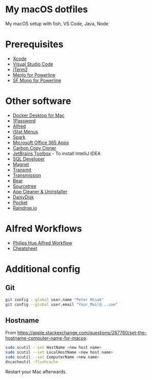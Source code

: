 # My macOS dotfiles
My macOS setup with fish, VS Code, Java, Node

# Prerequisites
* [Xcode](https://apps.apple.com/sk/app/xcode/id497799835?mt=12)
* [Visual Studio Code](https://code.visualstudio.com/download)
* [iTerm2](https://www.iterm2.com)
* [Menlo for Powerline](https://github.com/abertsch/Menlo-for-Powerline)
* [SF Mono for Powerline](https://github.com/Twixes/SF-Mono-Powerline)

# Other software
* [Docker Desktop for Mac](https://hub.docker.com)
* [1Password](https://1password.com/downloads/mac/)
* [Alfred](https://www.alfredapp.com)
* [iStat Menus](https://bjango.com/mac/istatmenus/)
* [Spark](https://apps.apple.com/sk/app/spark-email-app-by-readdle/id1176895641?mt=12)
* [Microsoft Office 365 Apps](http://office.com/)
* [Carbon Copy Cloner](https://bombich.com/download)
* [JetBrains Toolbox](https://www.jetbrains.com/toolbox/app/) - To install IntelliJ IDEA
* [SQL Developer](https://www.oracle.com/technetwork/developer-tools/sql-developer/downloads/)
* [Magnet](https://apps.apple.com/sk/app/magnet/id441258766?mt=12)
* [Transmit](https://panic.com/transmit/#download)
* [Transmission](https://transmissionbt.com)
* [Bear](https://apps.apple.com/sk/app/bear/id1091189122?mt=12)
* [Sourcetree](https://www.sourcetreeapp.com)
* [App Cleaner & Uninstaller](https://nektony.com/mac-app-cleaner)
* [DaisyDisk](https://daisydiskapp.com)
* [Pocket](https://app.getpocket.com)
* [Raindrop.io](hhttps://app.raindrop.io)

# Alfred Workflows
* [Philips Hue Alfred Workflow](https://github.com/benknight/hue-alfred-workflow)
* [Cheatsheet](https://github.com/mutdmour/alfred-workflow-cheatsheet)

# Additional config
## Git
```bash
git config --global user.name "Peter Misak"
git config --global user.email "Your_Mail@...com"
```

## Hostname
From <https://apple.stackexchange.com/questions/287760/set-the-hostname-computer-name-for-macos>:
```bash
sudo scutil --set HostName <new host name>
sudo scutil --set LocalHostName <new host name>
sudo scutil --set ComputerName <new name>
dscacheutil -flushcache
```
Restart your Mac afterwards.

